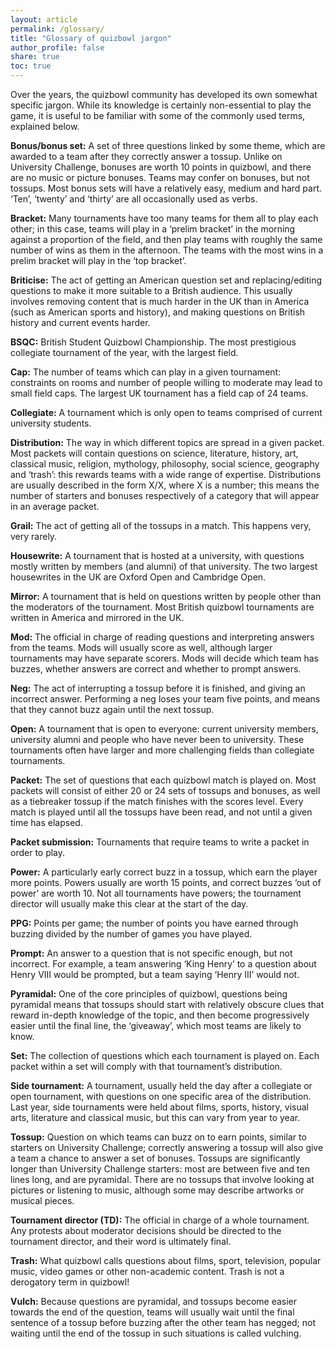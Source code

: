 ```yaml
---
layout: article
permalink: /glossary/
title: "Glossary of quizbowl jargon"
author_profile: false
share: true
toc: true
---
```


Over the years, the quizbowl community has developed its own somewhat specific jargon. While its knowledge is certainly non-essential to play the game, it is useful to be familiar with some of the commonly used terms, explained below.

**Bonus/bonus set:** A set of three questions linked by some theme, which are awarded to a team after they correctly answer a tossup. Unlike on University Challenge, bonuses are worth 10 points in quizbowl, and there are no music or picture bonuses. Teams may confer on bonuses, but not tossups. Most bonus sets will have a relatively easy, medium and hard part. ‘Ten’, ‘twenty’ and ‘thirty’ are all occasionally used as verbs.

**Bracket:** Many tournaments have too many teams for them all to play each other; in this case, teams will play in a ‘prelim bracket’ in the morning against a proportion of the field, and then play teams with roughly the same number of wins as them in the afternoon. The teams with the most wins in a prelim bracket will play in the ‘top bracket’.

**Briticise:** The act of getting an American question set and replacing/editing questions to make it more suitable to a British audience. This usually involves removing content that is much harder in the UK than in America (such as American sports and history), and making questions on British history and current events harder.

**BSQC:** British Student Quizbowl Championship. The most prestigious collegiate tournament of the year, with the largest field.

**Cap:** The number of teams which can play in a given tournament: constraints on rooms and number of people willing to moderate may lead to small field caps. The largest UK tournament has a field cap of 24 teams.

**Collegiate:** A tournament which is only open to teams comprised of current university students.

**Distribution:** The way in which different topics are spread in a given packet. Most packets will contain questions on science, literature, history, art, classical music, religion, mythology, philosophy, social science, geography and ‘trash’: this rewards teams with a wide range of expertise. Distributions are usually described in the form X/X, where X is a number; this means the number of starters and bonuses respectively of a category that will appear in an average packet.

**Grail:** The act of getting all of the tossups in a match. This happens very, very rarely.

**Housewrite:** A tournament that is hosted at a university, with questions mostly written by members (and alumni) of that university. The two largest housewrites in the UK are Oxford Open and Cambridge Open.

**Mirror:** A tournament that is held on questions written by people other than the moderators of the tournament. Most British quizbowl tournaments are written in America and mirrored in the UK.

**Mod:** The official in charge of reading questions and interpreting answers from the teams. Mods will usually score as well, although larger tournaments may have separate scorers. Mods will decide which team has buzzes, whether answers are correct and whether to prompt answers.

**Neg:** The act of interrupting a tossup before it is finished, and giving an incorrect answer. Performing a neg loses your team five points, and means that they cannot buzz again until the next tossup.

**Open:** A tournament that is open to everyone: current university members, university alumni and people who have never been to university. These tournaments often have larger and more challenging fields than collegiate tournaments.

**Packet:** The set of questions that each quizbowl match is played on. Most packets will consist of either 20 or 24 sets of tossups and bonuses, as well as a tiebreaker tossup if the match finishes with the scores level. Every match is played until all the tossups have been read, and not until a given time has elapsed.

**Packet submission:** Tournaments that require teams to write a packet in order to play.

**Power:** A particularly early correct buzz in a tossup, which earn the player more points. Powers usually are worth 15 points, and correct buzzes ‘out of power’ are worth 10. Not all tournaments have powers; the tournament director will usually make this clear at the start of the day.

**PPG:** Points per game; the number of points you have earned through buzzing divided by the number of games you have played.

**Prompt:** An answer to a question that is not specific enough, but not incorrect. For example, a team answering ‘King Henry’ to a question about Henry VIII would be prompted, but a team saying ‘Henry III’ would not.

**Pyramidal:** One of the core principles of quizbowl, questions being pyramidal means that tossups should start with relatively obscure clues that reward in-depth knowledge of the topic, and then become progressively easier until the final line, the ‘giveaway’, which most teams are likely to know.

**Set:** The collection of questions which each tournament is played on. Each packet within a set will comply with that tournament’s distribution.

**Side tournament:** A tournament, usually held the day after a collegiate or open tournament, with questions on one specific area of the distribution. Last year, side tournaments were held about films, sports, history, visual arts, literature and classical music, but this can vary from year to year.

**Tossup:** Question on which teams can buzz on to earn points, similar to starters on University Challenge; correctly answering a tossup will also give a team a chance to answer a set of bonuses. Tossups are significantly longer than University Challenge starters: most are between five and ten lines long, and are pyramidal. There are no tossups that involve looking at pictures or listening to music, although some may describe artworks or musical pieces.

**Tournament director (TD):** The official in charge of a whole tournament. Any protests about moderator decisions should be directed to the tournament director, and their word is ultimately final.

**Trash:** What quizbowl calls questions about films, sport, television, popular music, video games or other non-academic content. Trash is not a derogatory term in quizbowl!

**Vulch:** Because questions are pyramidal, and tossups become easier towards the end of the question, teams will usually wait until the final sentence of a tossup before buzzing after the other team has negged; not waiting until the end of the tossup in such situations is called vulching.